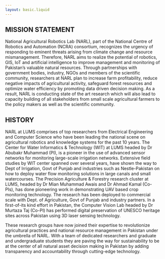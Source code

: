 ```yaml
---
layout: basic.liquid
---
```


## MISSION STATEMENT

National Agricultural Robotics Lab (NARL), part of the National Centre of Robotics and Automation (NCRA) consortium, recognizes the urgency of responding to eminent threats arising from climate change and resource mismanagement. Therefore, NARL aims to realize the potential of robotics, GIS, IoT and artificial intelligence to improve management and monitoring of Pakistan’s valuable natural resources. Through partnerships with government bodies, industry, NGOs and members of the scientific community, researchers at NARL plan to increase farm profitability, reduce negative impacts of agricultural activity, safeguard forest resources and optimize water efficiency by promoting data driven decision making. As a result, NARL is conducting state of the art research which will also lead to capacity building of all stakeholders from small scale agricultural farmers to the policy makers as well as the scientific community.

## HISTORY
NARL at LUMS comprises of top researchers from Electrical Engineering and Computer Science who have been leading the national scene on agricultural robotics and knowledge systems for the past 10 years. The Center for Water Informatics & Technology (WIT) at LUMS headed by Dr Abubakr Muhammad (PI), is a pioneer in the use of advanced sensor networks for monitoring large-scale irrigation networks. Extensive field studies by WIT center spanned over several years, have shown the way to Dept of Irrigation, Govt of Punjab and industries such as Nestle-Pakistan on how to deploy water flow monitoring solutions in large canals and small watercourses.  The Precision Agriculture & Forestry research cluster at LUMS, headed by Dr Mian Muhammad Awais and Dr Ahmad Kamal (Co- PIs), has done pioneering work in demonstrating UAV based crop monitoring technology. The research has been deployed to commercial scale with Dept. of Agriculture, Govt of Punjab and industry partners. In a first-of-its kind effort in Pakistan, the Computer Vision Lab headed by Dr Murtaza Taj (Co-PI) has performed digital preservation of UNESCO heritage sites across Pakistan using 3D laser sensing technology.

These research groups have now joined their expertise to revolutionize agricultural practices and national resource management in Pakistan under the umbrella of NARL. With a team of dedicated researchers and graduate and undergraduate students they are paving the way for sustainability to be at the center of all natural asset decision making in Pakistan by adding transparency and accountability through cutting-edge technology.